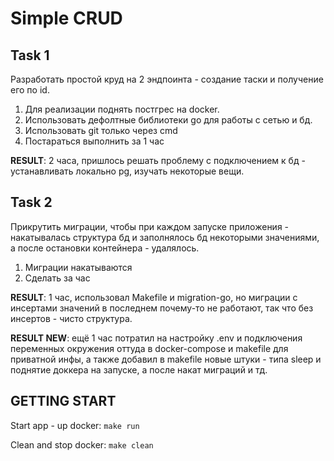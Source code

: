 # Simple CRUD

## Task 1
Разработать простой круд на 2 эндпоинта - создание таски и получение его по id.

1) Для реализации поднять постгрес на docker. 
2) Использовать дефолтные библиотеки go для работы с сетью и бд.
3) Использовать git только через cmd
4) Постараться выполнить за 1 час

**RESULT**: 2 часа, пришлось решать проблему с подключением к бд - устанавливать локально pg, изучать некоторые вещи. 

## Task 2
Прикрутить миграции, чтобы при каждом запуске приложения - накатывалась структура бд и заполнялось бд некоторыми значениями, а после остановки контейнера - удалялось.

1) Миграции накатываются
2) Сделать за час

**RESULT**: 1 час, использовал Makefile и migration-go, но миграции с инсертами значений в последнем почему-то не работают, так что без инсертов - чисто структура.

**RESULT NEW**: ещё 1 час потратил на настройку .env и подключения переменных окружения оттуда в docker-compose и makefile для приватной инфы, а также добавил в makefile новые штуки - типа sleep и поднятие доккера на запуске, а после накат миграций и тд.

## GETTING START
Start app - up docker:
    ```make run```

Clean and stop docker:
    ```make clean```

